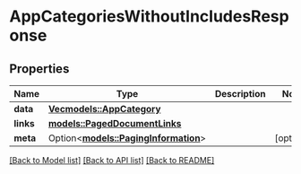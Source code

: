 # AppCategoriesWithoutIncludesResponse

## Properties

Name | Type | Description | Notes
------------ | ------------- | ------------- | -------------
**data** | [**Vec<models::AppCategory>**](AppCategory.md) |  | 
**links** | [**models::PagedDocumentLinks**](PagedDocumentLinks.md) |  | 
**meta** | Option<[**models::PagingInformation**](PagingInformation.md)> |  | [optional]

[[Back to Model list]](../README.md#documentation-for-models) [[Back to API list]](../README.md#documentation-for-api-endpoints) [[Back to README]](../README.md)


